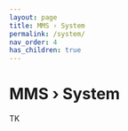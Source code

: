 ```yaml
---
layout: page
title: MMS › System
permalink: /system/
nav_order: 4
has_children: true
---
```


# MMS › System
TK